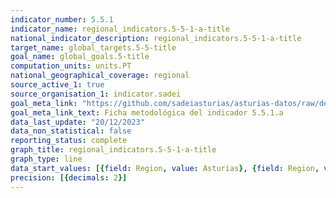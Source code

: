 ```yaml
---
indicator_number: 5.5.1
indicator_name: regional_indicators.5-5-1-a-title
national_indicator_description: regional_indicators.5-5-1-a-title
target_name: global_targets.5-5-title
goal_name: global_goals.5-title
computation_units: units.PT
national_geographical_coverage: regional
source_active_1: true
source_organisation_1: indicator.sadei
goal_meta_link: "https://github.com/sadeiasturias/asturias-datos/raw/develop/descargas/metodologia/5.5.1.a.pdf"
goal_meta_link_text: Ficha metodológica del indicador 5.5.1.a
data_last_update: "20/12/2023"
data_non_statistical: false
reporting_status: complete
graph_title: regional_indicators.5-5-1-a-title
graph_type: line
data_start_values: [{field: Region, value: Asturias}, {field: Region, value: España}]
precision: [{decimals: 2}]
---
```

